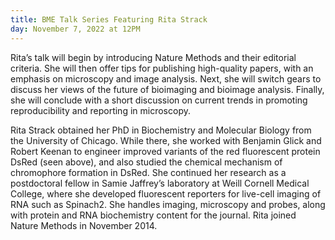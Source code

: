 ```yaml
---
title: BME Talk Series Featuring Rita Strack
day: November 7, 2022 at 12PM
---
```

Rita’s talk will begin by introducing Nature Methods and their editorial criteria. She will then offer tips for publishing high-quality papers, with an emphasis on microscopy and image analysis. Next, she will switch gears to discuss her views of the future of bioimaging and bioimage analysis. Finally, she will conclude with a short discussion on current trends in promoting reproducibility and reporting in microscopy.

Rita Strack obtained her PhD in Biochemistry and Molecular Biology from the University of Chicago. While there, she worked with Benjamin Glick and Robert Keenan to engineer improved variants of the red fluorescent protein DsRed (seen above), and also studied the chemical mechanism of chromophore formation in DsRed. She continued her research as a postdoctoral fellow in Samie Jaffrey’s laboratory at Weill Cornell Medical College, where she developed fluorescent reporters for live-cell imaging of RNA such as Spinach2. She handles imaging, microscopy and probes, along with protein and RNA biochemistry content for the journal. Rita joined Nature Methods in November 2014.
